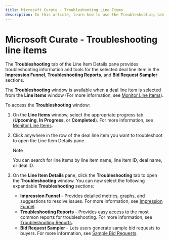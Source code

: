 ```yaml
---
title: Microsoft Curate - Troubleshooting Line Items
description: In this article, learn how to use the Troubleshooting tab within the Line Item Details pane to troubleshoot a line item.
---
```


# Microsoft Curate - Troubleshooting line items

The **Troubleshooting** tab of the Line Item Details pane provides troubleshooting information and tools for the selected deal line item in the **Impression Funnel**, **Troubleshooting Reports**, and **Bid Request Sampler** sections.

The **Troubleshooting** window is available when a deal line item is selected from the **Line Items** window (For more information, see [Monitor Line Items](curate-monitor-line-items.md)).

To access the **Troubleshooting** window:

1. On the **Line Items** window, select the appropriate progress tab (**Upcoming**, **In Progress**, or **Completed**). For more information, see [Monitor Line Items](curate-monitor-line-items.md).
1. Click anywhere in the row of the deal line item you want to troubleshoot to open the Line Item Details pane.

    > [!NOTE]
    > You can search for line items by line item name, line item ID, deal name, or deal ID.

1. On the **Line Item Details** pane, click the **Troubleshooting** tab to open the **Troubleshooting** window. You can now select the following expandable **Troubleshooting** sections:
    - **Impression Funnel** - Provides detailed metrics, graphs, and suggestions to resolve issues. For more information, see [Impression Funnel](curate-impression-funnel.md).
    - **Troubleshooting Reports** - Provides easy access to the most common reports for troubleshooting. For more information, see [Troubleshooting Reports](curate-troubleshooting-reports.md).
    - **Bid Request Sampler** - Lets users generate sample bid requests to buyers. For more information, see [Sample Bid Requests](curate-sample-bid-requests.md).
